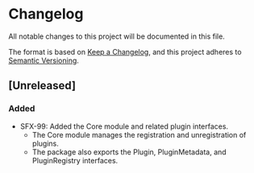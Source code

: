 # Changelog
All notable changes to this project will be documented in this file.

The format is based on [Keep a Changelog](https://keepachangelog.com/en/1.0.0/),
and this project adheres to [Semantic Versioning](https://semver.org/spec/v2.0.0.html).

## [Unreleased]
### Added
- SFX-99: Added the Core module and related plugin interfaces.
  - The Core module manages the registration and unregistration of plugins.
  - The package also exports the Plugin, PluginMetadata, and PluginRegistry interfaces.
